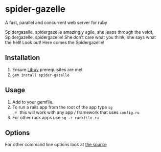 # spider-gazelle


A fast, parallel and concurrent web server for ruby

Spidergazelle, spidergazelle amazingly agile, she leaps through the veldt, 
Spidergazelle, spidergazelle! She don’t care what you think, she says what the hell!
Look out! Here comes the Spidergazelle!


## Installation

1. Ensure [Libuv](https://github.com/cotag/libuv) prerequisites are met
2. `gem install spider-gazelle`


## Usage

1. Add to your gemfile.
2. To run a rails app from the root of the app type `sg`
   * this will work with any app / framework that uses `config.ru`
3. For other rack apps use `sg -r rackfile.ru`


## Options

For other command line options look at [the source](/bin/sg)

